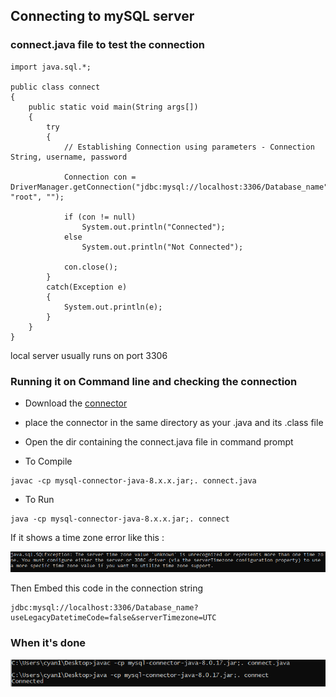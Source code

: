 ## Connecting to mySQL server
### connect.java file to test the connection
```
import java.sql.*; 

public class connect 
{ 
	public static void main(String args[]) 
	{ 
		try
		{ 
			// Establishing Connection using parameters - Connection String, username, password

			Connection con = DriverManager.getConnection("jdbc:mysql://localhost:3306/Database_name", "root", ""); 

			if (con != null)			 
				System.out.println("Connected");			 
			else			
				System.out.println("Not Connected"); 
			
			con.close(); 
		} 
		catch(Exception e) 
		{ 
			System.out.println(e); 
		} 
	} 
} 
```
local server usually runs on port 3306



### Running it on Command line and checking the connection

- Download the [connector](https://dev.mysql.com/downloads/connector/j/)
- place the connector in the same directory as your .java and its .class file
- Open the dir containing the connect.java file in command prompt

- To Compile
 ```
 javac -cp mysql-connector-java-8.x.x.jar;. connect.java
 ```
 - To Run
 ```
 java -cp mysql-connector-java-8.x.x.jar;. connect
 ```
 If it shows a time zone error like this :

![](Images\time-zone-error.png)

Then Embed this code in the connection string
```
jdbc:mysql://localhost:3306/Database_name?useLegacyDatetimeCode=false&serverTimezone=UTC
```

### When it's done
![](Images\connection-success.png)





